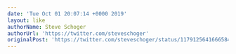 ```yaml
---
date: 'Tue Oct 01 20:07:14 +0000 2019'
layout: like
authorName: Steve Schoger
authorUrl: 'https://twitter.com/steveschoger'
originalPost: 'https://twitter.com/steveschoger/status/1179125641666584579'
---
```

